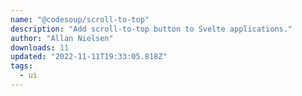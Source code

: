```yaml
---
name: "@codesoup/scroll-to-top"
description: "Add scroll-to-top button to Svelte applications."
author: "Allan Nielsen"
downloads: 11
updated: "2022-11-11T19:33:05.818Z"
tags: 
  - ui
---
```

